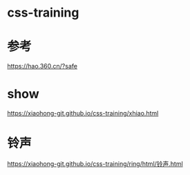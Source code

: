 # css-training
# 参考
https://hao.360.cn/?safe
# show
 https://xiaohong-git.github.io/css-training/xhiao.html
# 铃声
 https://xiaohong-git.github.io/css-training/ring/html/铃声.html

